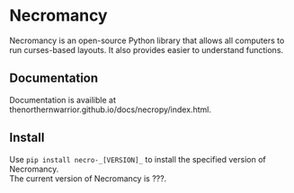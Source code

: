 # Necromancy
Necromancy is an open-source Python library that allows all computers to run curses-based layouts. It also provides easier to understand functions.

## Documentation
Documentation is availible at thenorthernwarrior.github.io/docs/necropy/index.html.

## Install
Use `pip install necro-_[VERSION]_` to install the specified version of Necromancy. <br>
The current version of Necromancy is ???.

